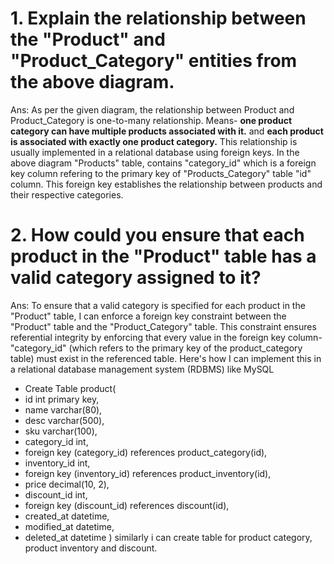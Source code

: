 # 1. Explain the relationship between the "Product" and "Product_Category" entities from the above diagram.

Ans: As per the given diagram, the relationship between Product and Product_Category is one-to-many relationship. Means- **one product category can have multiple products associated with it.** and **each product is associated with exactly one product category.**
This relationship is usually implemented in a relational database using foreign keys. In the above diagram "Products" table, contains "category_id" which is a foreign key column refering to the primary key of "Products_Category" table "id" column. This foreign key establishes the relationship between products and their respective categories.

# 2. How could you ensure that each product in the "Product" table has a valid category assigned to it?
Ans: To ensure that a valid category is specified for each product in the "Product" table, I can enforce a foreign key constraint between the "Product" table and the "Product_Category" table. This constraint ensures referential integrity by enforcing that every value in the foreign key column-"category_id" (which refers to the primary key of the product_category table) must exist in the referenced table.
Here's how I can implement this in a relational database management system (RDBMS) like MySQL
- Create Table product( 
-  id int primary key,
-  name varchar(80),
-  desc varchar(500),
-  sku varchar(100),
-  category_id int,
-  foreign key (category_id) references product_category(id),
-  inventory_id int,
-  foreign key (inventory_id) references product_inventory(id),
-  price decimal(10, 2),
-  discount_id int,
-  foreign key (discount_id) references discount(id),
-  created_at datetime,
-  modified_at datetime,
-  deleted_at datetime
)
similarly i can create table for product category, product inventory and discount.
